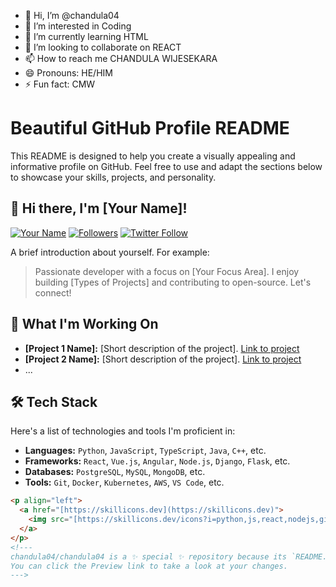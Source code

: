 - 👋 Hi, I’m @chandula04
- 👀 I’m interested in Coding
- 🌱 I’m currently learning HTML
- 💞️ I’m looking to collaborate on REACT
- 📫 How to reach me CHANDULA WIJESEKARA
- 😄 Pronouns: HE/HIM
- ⚡ Fun fact: CMW
# Beautiful GitHub Profile README

This README is designed to help you create a visually appealing and informative profile on GitHub. Feel free to use and adapt the sections below to showcase your skills, projects, and personality.

## 👋 Hi there, I'm [Your Name]!

[![Your Name](https://img.shields.io/badge/Author-%5BYour%20Name%5D-blueviolet)](https://github.com/[YourUsername])
[![Followers](https://img.shields.io/github/followers/[YourUsername]?style=social)](https://github.com/[YourUsername]?tab=followers)
[![Twitter Follow](https://img.shields.io/twitter/follow/[YourTwitterHandle]?style=social)](https://twitter.com/[YourTwitterHandle])

A brief introduction about yourself. For example:

> Passionate developer with a focus on [Your Focus Area]. I enjoy building [Types of Projects] and contributing to open-source. Let's connect!

## 🚀 What I'm Working On

-   **[Project 1 Name]:** [Short description of the project]. [Link to project](https://github.com/[YourUsername]/[Project1])
-   **[Project 2 Name]:** [Short description of the project]. [Link to project](https://github.com/[YourUsername]/[Project2])
-   ...

## 🛠️ Tech Stack

Here's a list of technologies and tools I'm proficient in:

-   **Languages:** `Python`, `JavaScript`, `TypeScript`, `Java`, `C++`, etc.
-   **Frameworks:** `React`, `Vue.js`, `Angular`, `Node.js`, `Django`, `Flask`, etc.
-   **Databases:** `PostgreSQL`, `MySQL`, `MongoDB`, etc.
-   **Tools:** `Git`, `Docker`, `Kubernetes`, `AWS`, `VS Code`, etc.

```html
<p align="left">
  <a href="[https://skillicons.dev](https://skillicons.dev)">
    <img src="[https://skillicons.dev/icons?i=python,js,react,nodejs,git,docker,aws,vscode](https://www.google.com/search?q=https://skillicons.dev/icons%3Fi%3Dpython,js,react,nodejs,git,docker,aws,vscode)" />
  </a>
</p>
<!---
chandula04/chandula04 is a ✨ special ✨ repository because its `README.md` (this file) appears on your GitHub profile.
You can click the Preview link to take a look at your changes.
--->
